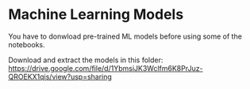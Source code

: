 # Machine Learning Models
You have to donwload pre-trained ML models before using some of the notebooks.

Download and extract the models in this folder:
<https://drive.google.com/file/d/1YbmsiJK3Wclfm6K8PrJuz-QROEKX1qis/view?usp=sharing>
